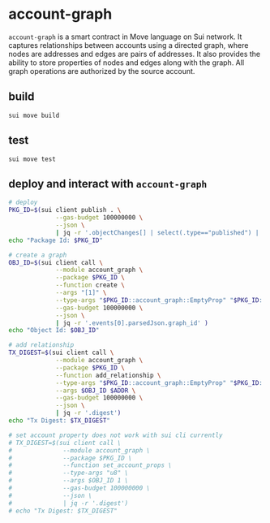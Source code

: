 # account-graph

`account-graph` is a smart contract in Move language on Sui network.
It captures relationships between accounts using a directed graph, where nodes are addresses and edges are pairs of addresses.
It also provides the ability to store properties of nodes and edges along with the graph.
All graph operations are authorized by the source account.

## build
`sui move build`

## test
`sui move test`

## deploy and interact with `account-graph`
```bash
# deploy
PKG_ID=$(sui client publish . \
             --gas-budget 100000000 \
             --json \
             | jq -r '.objectChanges[] | select(.type=="published") | .packageId')
echo "Package Id: $PKG_ID"

# create a graph
OBJ_ID=$(sui client call \
             --module account_graph \
             --package $PKG_ID \
             --function create \
             --args "[1]" \
             --type-args "$PKG_ID::account_graph::EmptyProp" "$PKG_ID::account_graph::EmptyProp" \
             --gas-budget 100000000 \
             --json \
             | jq -r '.events[0].parsedJson.graph_id' )
echo "Object Id: $OBJ_ID"

# add relationship
TX_DIGEST=$(sui client call \
             --module account_graph \
             --package $PKG_ID \
             --function add_relationship \
             --type-args "$PKG_ID::account_graph::EmptyProp" "$PKG_ID::account_graph::EmptyProp" \
             --args $OBJ_ID $ADDR \
             --gas-budget 100000000 \
             --json \
             | jq -r '.digest')
echo "Tx Digest: $TX_DIGEST"

# set account property does not work with sui cli currently
# TX_DIGEST=$(sui client call \
#              --module account_graph \
#              --package $PKG_ID \
#              --function set_account_props \
#              --type-args "u8" \
#              --args $OBJ_ID 1 \
#              --gas-budget 100000000 \
#              --json \
#              | jq -r '.digest')
# echo "Tx Digest: $TX_DIGEST"
```

<!-- testnet package id: 0x487033e5fff33ac00ccacfd907dc2537f1baa301a8e0f2143a38d93a5f42c7f8 -->
<!-- testnet account-graph id: 0x769a08c2d29fe6f4f1836cb295dbe64d91192383369de84660a00331e8734693 -->

